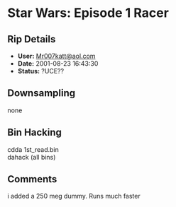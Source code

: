 # Star Wars: Episode 1 Racer

## Rip Details

- **User:** Mr007katt@aol.com
- **Date:** 2001-08-23 16:43:30
- **Status:** ?UCE??

## Downsampling

none

## Bin Hacking

cdda 1st_read.bin<br />dahack (all bins) <second session start sector>

## Comments

i added a 250 meg dummy.  Runs much faster

